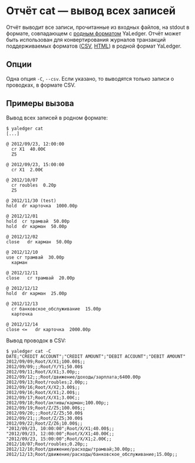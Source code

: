 # Отчёт cat — вывод всех записей

Отчёт выводит все записи, прочитанные из входных файлов, на stdout в формате, совпадающем с [родным форматом][Syntax] YaLedger. Отчёт может быть использован для конвертирования журналов транзакций поддерживаемых форматов ([CSV][], [HTML][]) в родной формат YaLedger.

## Опции

Одна опция `-C`, `--csv`. Если указано, то выводятся только записи о проводках, в формате CSV.

## Примеры вызова

Вывод всех записей в родном формате:

    $ yaledger cat
    [...]

    @ 2012/09/23, 12:00:00
      cr X1  40.00€
      Z5

    @ 2012/09/23, 15:00:00
      cr X1  2.00€

    @ 2012/10/07
      cr roubles  0.20р
      Z5

    @ 2012/11/30 (test)
    hold  dr карточка  1000.00р

    @ 2012/12/01
    hold  cr трамвай  50.00р
    hold  dr карман  50.00р

    @ 2012/12/02
    close   dr карман  50.00р

    @ 2012/12/10
    use cr трамвай  30.00р
      карман

    @ 2012/12/11
    close   cr трамвай  20.00р

    @ 2012/12/12
    hold  dr карман  25.00р

    @ 2012/12/13
      cr банковское_обслуживание  15.00р
      карточка

    @ 2012/12/14
    close <=   dr карточка  2000.00р

Вывод проводок в CSV:

    $ yaledger cat -C
    DATE;"CREDIT ACCOUNT";"CREDIT AMOUNT";"DEBIT ACCOUNT";"DEBIT AMOUNT"
    2012/09/09;Root/X/X1;100.00$;;
    2012/09/09;;;Root/Y/Y1;50.00$
    2012/09/11;Root/X/X1;3.00р;;
    2012/09/12;;;Root/движение/доходы/зарплата;6400.00р
    2012/09/13;Root/roubles;2.00р;;
    2012/09/16;Root/X/X2;3.00$;;
    2012/09/16;Root/X/X1;2.00$;;
    2012/09/17;Root/X/X1;3.00€;;
    2012/09/18;Root/активы/карман;100.00р;;
    2012/09/19;Root/Z/Z5;100.00$;;
    2012/09/20;;;Root/Z/Z5;50.00$
    2012/09/21;;;Root/Z/Z5;30.00$
    2012/09/22;Root/Z/Z6;10.00$;;
    "2012/09/23, 10:00:00";Root/X/X1;40.00$;;
    "2012/09/23, 12:00:00";Root/X/X1;40.00€;;
    "2012/09/23, 15:00:00";Root/X/X1;2.00€;;
    2012/10/07;Root/roubles;0.20р;;
    2012/12/10;Root/движение/расходы/трамвай;30.00р;;
    2012/12/13;Root/движение/расходы/банковское_обслуживание;15.00р;;

[CSV]: CSV.md
[HTML]: HTML.md
[Syntax]: Syntax.md
